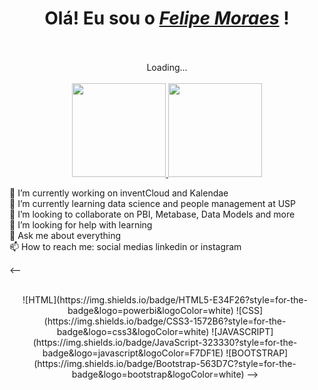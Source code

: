 <!--
**fellipedemoraes/fellipedemoraes** is a ✨ _special_ ✨ repository because its `README.md` (this file) appears on your GitHub profile.

Here are some ideas to get you started:
-->
<div align="center">
<div align="center">  
    <h1>Olá! Eu sou o <a href="https://www.linkedin.com/in/moraes-felipe/"><i>Felipe Moraes</i></a> !</h1>  
</div>
<br><br>Loading...<br><br>
<div align="center">
  <a href="https://github.com/DaniScoton">
    <img height="150em" src="https://github-readme-stats.vercel.app/api?username=fellipedemoraes&count_private=true&include_all_commits=true&show_icons=true&theme=dracula&hide_border=false&show_owner=true"/>
    <img height="150em" src="https://github-readme-stats.vercel.app/api/top-langs/?username=fellipedemoraes&theme=dracula&hide_border=false&&layout=compact"/>
  </a>
</div>

<div align="left" style="display: inline-block; margin-right: 3px">
    
🔭 I’m currently working on inventCloud and Kalendae <br>
🌱 I’m currently learning data science and people management at USP <br>
👯 I’m looking to collaborate on PBI, Metabase, Data Models and more <br>
🤔 I’m looking for help with learning <br>
💬 Ask me about everything <br>
📫 How to reach me: social medias linkedin or instagram <br>

<--
<div align="center" style="display: inline-block; margin-right: 3px">
    <br>
![HTML](https://img.shields.io/badge/HTML5-E34F26?style=for-the-badge&logo=powerbi&logoColor=white) ![CSS](https://img.shields.io/badge/CSS3-1572B6?style=for-the-badge&logo=css3&logoColor=white) ![JAVASCRIPT](https://img.shields.io/badge/JavaScript-323330?style=for-the-badge&logo=javascript&logoColor=F7DF1E) ![BOOTSTRAP](https://img.shields.io/badge/Bootstrap-563D7C?style=for-the-badge&logo=bootstrap&logoColor=white)
-->
